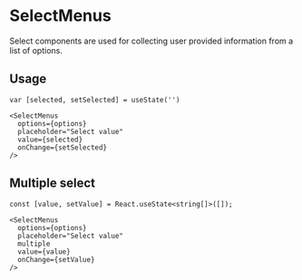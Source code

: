 # SelectMenus

Select components are used for collecting user provided information from a list of options.

## Usage

``` tsx
var [selected, setSelected] = useState('')

<SelectMenus
  options={options}
  placeholder="Select value"
  value={selected}
  onChange={setSelected}
/>
```
## Multiple select

``` tsx
const [value, setValue] = React.useState<string[]>([]);

<SelectMenus
  options={options}
  placeholder="Select value"
  multiple
  value={value}
  onChange={setValue}
/>
```